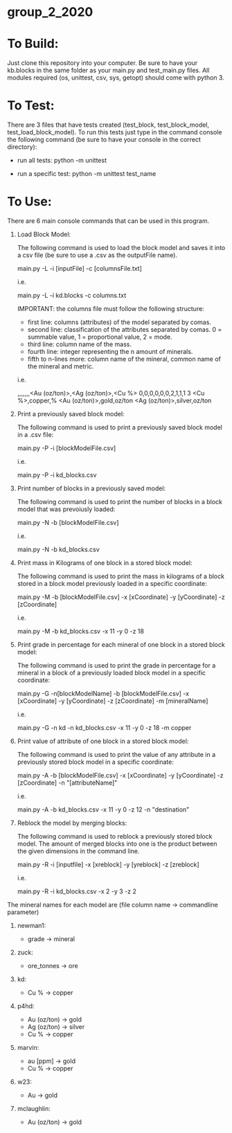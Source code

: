 # group_2_2020

# To Build:

Just clone this repository into your computer.
Be sure to have your kb.blocks in the same folder as your main.py and test_main.py files.
All modules required (os, unittest, csv, sys, getopt) should come with python 3.


# To Test:

There are 3 files that have tests created (test_block, test_block_model, test_load_block_model).
To run this tests just type in the command console the following command (be sure to have your console in the correct directory):

- run all tests: python -m unittest

- run a specific test: python -m unittest test_name


# To Use:

There are 6 main console commands that can be used in this program.

1. Load Block Model:

    The following command is used to load the block model and saves it into a csv file (be sure to use a .csv as the outputFile name).

    main.py -L -i [inputFile] -c [columnsFile.txt]

    i.e.

    main.py -L -i kd.blocks -c columns.txt

    IMPORTANT: the columns file must follow the following structure:
    - first line: columns (attributes) of the model separated by comas.
    - second line: classification of the attributes separated by comas. 0 = summable value, 1 = proportional value, 2 = mode.
    - third line: column name of the mass.
    - fourth line: integer representing the n amount of minerals.
    - fifth to n-lines more: column name of the mineral, common name of the mineral and metric.

    i.e.

    <id>,<x>,<y>,<z>,<tonn>,<blockvalue>,<destination>,<Au (oz/ton)>,<Ag (oz/ton)>,<Cu %>
    0,0,0,0,0,0,2,1,1,1
    <tonn>
    3
    <Cu %>,copper,%
    <Au (oz/ton)>,gold,oz/ton
    <Ag (oz/ton)>,silver,oz/ton

2. Print a previously saved block model:

    The following command is used to print a previously saved block model in a .csv file:

    main.py -P -i [blockModelFile.csv]

    i.e.

    main.py -P -i kd_blocks.csv

3. Print number of blocks in a previously saved model:

    The following command is used to print the number of blocks in a block model that was prevoiusly loaded:

    main.py -N -b [blockModelFile.csv]

    i.e.

    main.py -N -b kd_blocks.csv

4. Print mass in Kilograms of one block in a stored block model:

    The following command is used to print the mass in kilograms of a block stored in a block model previously loaded in a specific coordinate:

    main.py -M -b [blockModelFile.csv] -x [xCoordinate] -y [yCoordinate] -z [zCoordinate]

    i.e.

    main.py -M -b kd_blocks.csv -x 11 -y 0 -z 18

5. Print grade in percentage for each mineral of one block in a stored block model:

    The following command is used to print the grade in percentage for a mineral in a block of a previously loaded block model in a specific coordinate:

    main.py -G -n[blockModelName] -b [blockModelFile.csv] -x [xCoordinate] -y [yCoordinate] -z [zCoordinate] -m [mineralName]

    i.e.

    main.py -G -n kd -n kd_blocks.csv -x 11 -y 0 -z 18 -m copper

6. Print value of attribute of one block in a stored block model:

    The following command is used to print the value of any attribute in a previously stored block model in a specific coordinate:

    main.py -A -b [blockModelFile.csv] -x [xCoordinate] -y [yCoordinate] -z [zCoordinate] -n "[attributeName]"

    i.e.

    main.py -A -b kd_blocks.csv -x 11 -y 0 -z 12 -n "destination"

7. Reblock the model by merging blocks:

    The following command is used to reblock a previously stored block model. The amount of merged blocks into one is the product between the given dimensions in the command line.

    main.py -R -i [inputfile] -x [xreblock] -y [yreblock] -z [zreblock]

    i.e.

    main.py -R -i kd_blocks.csv -x 2 -y 3 -z 2

The mineral names for each model are (file column name -> commandline parameter)

1. newman1: 
    - grade -> mineral

2. zuck:
    - ore_tonnes -> ore

3. kd:
    - Cu % -> copper

4. p4hd:
    - Au (oz/ton) -> gold
    - Ag (oz/ton) -> silver
    - Cu % -> copper

5. marvin:
    - au [ppm] -> gold
    - Cu % -> copper

6. w23:
    - Au -> gold

7. mclaughlin:
    - Au (oz/ton) -> gold
